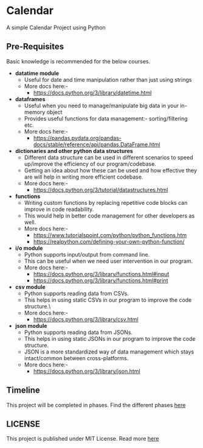 # Calendar

A simple Calendar Project using Python

## Pre-Requisites

Basic knowledge is recommended for the below courses.
- **datatime module**
    - Useful for date and time manipulation rather than just using strings
    - More docs here:-
        - https://docs.python.org/3/library/datetime.html
- **dataframes**
    - Useful when you need to manage/manipulate big data in your in-memory object
    - Provides useful functions for data management:- sorting/filtering etc.
    - More docs here:-
        - https://pandas.pydata.org/pandas-docs/stable/reference/api/pandas.DataFrame.html
- **dictionaries and other python data structures**
    - Different data structure can be used in different scenarios to speed up/improve the efficiency of our program/codebase.
    - Getting an idea about how these can be used and how effective they are will help in writing more efficient codebase.
    - More docs here:-
        - https://docs.python.org/3/tutorial/datastructures.html
- **functions**
    - Writing custom functions by replacing repetitive code blocks can improve in code readability.
    - This would help in better code management for other developers as well.
    - More docs here:-
        - https://www.tutorialspoint.com/python/python_functions.htm
        - https://realpython.com/defining-your-own-python-function/
- **i/o module**
    - Python supports input/output from command line.
    - This can be useful when we need user intervention in our program.
    - More docs here:-
        - https://docs.python.org/3/library/functions.html#input
        - https://docs.python.org/3/library/functions.html#print
- **csv module**
    - Python supports reading data from CSVs.
    - This helps in using static CSVs in our program to improve the code structure.\
    - More docs here:-
        - https://docs.python.org/3/library/csv.html
- **json module**
    - Python supports reading data from JSONs.
    - This helps in using static JSONs in our program to improve the code structure.
    - JSON is a more standardized way of data management which stays intact/common between cross-platforms.
    - More docs here:-
        - https://docs.python.org/3/library/json.html


## Timeline

This project will be completed in phases. Find the different phases [here](./docs/PHASES.md)

## LICENSE

This project is published under MIT License. Read more [here](./LICENSE)